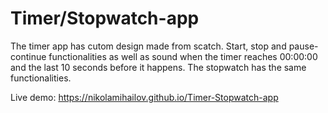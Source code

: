 # Timer/Stopwatch-app

The timer app has cutom design made from scatch. Start, stop and pause-continue functionalities as well as sound when the timer reaches 00:00:00 and the last 10 seconds before it happens. The stopwatch has the same functionalities.

Live demo:  https://nikolamihailov.github.io/Timer-Stopwatch-app
